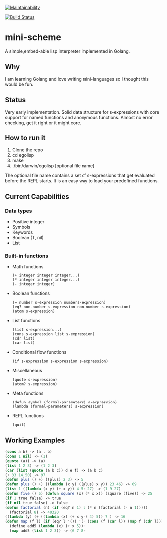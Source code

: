 [![Maintainability](https://api.codeclimate.com/v1/badges/20726fae0d4326316bbc/maintainability)](https://codeclimate.com/github/thomaswhitcomb/mini-scheme/maintainability)

[![Build Status](https://travis-ci.org/thomaswhitcomb/mini-scheme.svg?branch=master)](https://travis-ci.org/thomaswhitcomb/mini-scheme)

# mini-scheme

A simple,embed-able lisp interpreter implemented in Golang.

## Why

I am learning Golang and love writing mini-languages so I thought this would be fun.

## Status

Very early implementation.  Solid data structure for s-expressions with core support for named functions and anonymous functions.  Almost no error checking, get it right or it might core.

## How to run it

1. Clone the repo
2. cd egolisp
3. make
4. ./bin/darwin/egolisp [optional file name]

The optional file name contains a set of s-expressions that get evaluated before the REPL starts.  It is an easy way to load your predefined functions.

## Current Capabilities

### Data types
  - Positive integer
  - Symbols 
  - Keywords
  - Boolean (T, nil)
  - List 

### Built-in functions
  - Math functions

		(+ integer integer integer...)  
		(* integer integer integer...)  
		(- integer integer)
		
  - Boolean functions 

		(= number s-expression numbers-expression)  
		(eq? non-number s-expression non-number s-expression)  
		(atom s-expression)  
		
  - List functions

		(list s-expression...)  
		(cons s-expression list s-expression)  
		(cdr list)  
		(car list)  

  - Conditional flow functions
 
  		(if s-expression s-expression s-expression)

  - Miscellaneous  
		
		(quote s-expression)
		(atom? s-expression)
		
  - Meta functions  
		
		(defun symbol (formal-parameters) s-expression) 
		(lambda (formal-parameters) s-expression)

  - REPL functions

		(quit)
		

## Working Examples

```lisp 
(cons a b) -> (a . b)
(cons 1 nil) -> (1)
(quote (a)) -> (a)
(list 1 2 3) -> (1 2 3)
(car (list (quote (a b c)) d e f) -> (a b c)
(+ 33 14 50) -> 97
(defun plus () +) ((plus) 2 3) -> 5
(defun plus () +) ((lambda (x y) ((plus) x y)) 23 46) -> 69
(list 1 ((lambda (x y) (+ x y)) 4 5) 27) -> (1 9 27)
(defun five () 5) (defun square (x) (* x x)) (square (five)) -> 25
(if 1 true false) -> true
(if nil true false) -> false
(defun factorial (n) (if (eq? n 1) 1 (* n (factorial (- n 1))))) 
  (factorial 8) -> 40320
((lambda (y) (+ ((lambda (x) (+ x y)) 4) 5)) 7 ) -> 16
(defun map (f l) (if (eq? l '()) '() (cons (f (car l)) (map f (cdr l))))) 
  (define add5 (lambda (x) (+ x 5))) 
  (map add5 (list 1 2 3)) -> (6 7 8)
```



